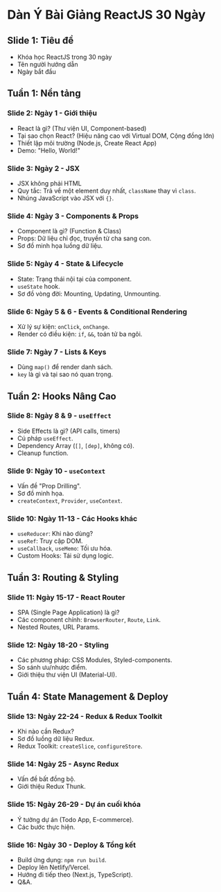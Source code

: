 # Dàn Ý Bài Giảng ReactJS 30 Ngày

## Slide 1: Tiêu đề

- Khóa học ReactJS trong 30 ngày
- Tên người hướng dẫn
- Ngày bắt đầu

## Tuần 1: Nền tảng

### Slide 2: Ngày 1 - Giới thiệu

- React là gì? (Thư viện UI, Component-based)
- Tại sao chọn React? (Hiệu năng cao với Virtual DOM, Cộng đồng lớn)
- Thiết lập môi trường (Node.js, Create React App)
- Demo: "Hello, World!"

### Slide 3: Ngày 2 - JSX

- JSX không phải HTML
- Quy tắc: Trả về một element duy nhất, `className` thay vì `class`.
- Nhúng JavaScript vào JSX với `{}`.

### Slide 4: Ngày 3 - Components & Props

- Component là gì? (Function & Class)
- Props: Dữ liệu chỉ đọc, truyền từ cha sang con.
- Sơ đồ minh họa luồng dữ liệu.

### Slide 5: Ngày 4 - State & Lifecycle

- State: Trạng thái nội tại của component.
- `useState` hook.
- Sơ đồ vòng đời: Mounting, Updating, Unmounting.

### Slide 6: Ngày 5 & 6 - Events & Conditional Rendering

- Xử lý sự kiện: `onClick`, `onChange`.
- Render có điều kiện: `if`, `&&`, toán tử ba ngôi.

### Slide 7: Ngày 7 - Lists & Keys

- Dùng `map()` để render danh sách.
- `key` là gì và tại sao nó quan trọng.

## Tuần 2: Hooks Nâng Cao

### Slide 8: Ngày 8 & 9 - `useEffect`

- Side Effects là gì? (API calls, timers)
- Cú pháp `useEffect`.
- Dependency Array (`[]`, `[dep]`, không có).
- Cleanup function.

### Slide 9: Ngày 10 - `useContext`

- Vấn đề "Prop Drilling".
- Sơ đồ minh họa.
- `createContext`, `Provider`, `useContext`.

### Slide 10: Ngày 11-13 - Các Hooks khác

- `useReducer`: Khi nào dùng?
- `useRef`: Truy cập DOM.
- `useCallback`, `useMemo`: Tối ưu hóa.
- Custom Hooks: Tái sử dụng logic.

## Tuần 3: Routing & Styling

### Slide 11: Ngày 15-17 - React Router

- SPA (Single Page Application) là gì?
- Các component chính: `BrowserRouter`, `Route`, `Link`.
- Nested Routes, URL Params.

### Slide 12: Ngày 18-20 - Styling

- Các phương pháp: CSS Modules, Styled-components.
- So sánh ưu/nhược điểm.
- Giới thiệu thư viện UI (Material-UI).

## Tuần 4: State Management & Deploy

### Slide 13: Ngày 22-24 - Redux & Redux Toolkit

- Khi nào cần Redux?
- Sơ đồ luồng dữ liệu Redux.
- Redux Toolkit: `createSlice`, `configureStore`.

### Slide 14: Ngày 25 - Async Redux

- Vấn đề bất đồng bộ.
- Giới thiệu Redux Thunk.

### Slide 15: Ngày 26-29 - Dự án cuối khóa

- Ý tưởng dự án (Todo App, E-commerce).
- Các bước thực hiện.

### Slide 16: Ngày 30 - Deploy & Tổng kết

- Build ứng dụng: `npm run build`.
- Deploy lên Netlify/Vercel.
- Hướng đi tiếp theo (Next.js, TypeScript).
- Q&A.
